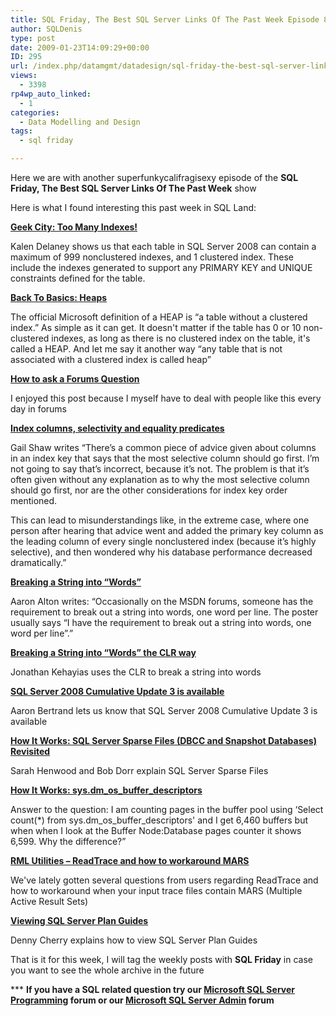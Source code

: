 ```yaml
---
title: SQL Friday, The Best SQL Server Links Of The Past Week Episode 8
author: SQLDenis
type: post
date: 2009-01-23T14:09:29+00:00
ID: 295
url: /index.php/datamgmt/datadesign/sql-friday-the-best-sql-server-links-of-8/
views:
  - 3398
rp4wp_auto_linked:
  - 1
categories:
  - Data Modelling and Design
tags:
  - sql friday

---
```

Here we are with another superfunkycalifragisexy episode of the **SQL Friday, The Best SQL Server Links Of The Past Week** show
  
Here is what I found interesting this past week in SQL Land:

**[Geek City: Too Many Indexes!][1]**
  
Kalen Delaney shows us that each table in SQL Server 2008 can contain a maximum of 999 nonclustered indexes, and 1 clustered index. These include the indexes generated to support any PRIMARY KEY and UNIQUE constraints defined for the table.

**[Back To Basics: Heaps][2]**
  
The official Microsoft definition of a HEAP is “a table without a clustered index.” As simple as it can get. It doesn't matter if the table has 0 or 10 non-clustered indexes, as long as there is no clustered index on the table, it's called a HEAP. And let me say it another way “any table that is not associated with a clustered index is called heap”

**[How to ask a Forums Question][3]**
  
I enjoyed this post because I myself have to deal with people like this every day in forums

**[Index columns, selectivity and equality predicates][4]**
  
Gail Shaw writes “There’s a common piece of advice given about columns in an index key that says that the most selective column should go first. I’m not going to say that’s incorrect, because it’s not. The problem is that it’s often given without any explanation as to why the most selective column should go first, nor are the other considerations for index key order mentioned.

This can lead to misunderstandings like, in the extreme case, where one person after hearing that advice went and added the primary key column as the leading column of every single nonclustered index (because it’s highly selective), and then wondered why his database performance decreased dramatically.”

**[Breaking a String into “Words”][5]**
  
Aaron Alton writes: “Occasionally on the MSDN forums, someone has the requirement to break out a string into words, one word per line. The poster usually says “I have the requirement to break out a string into words, one word per line”.”

**[Breaking a String into “Words” the CLR way][6]**
  
Jonathan Kehayias uses the CLR to break a string into words

**[SQL Server 2008 Cumulative Update 3 is available][7]**
  
Aaron Bertrand lets us know that SQL Server 2008 Cumulative Update 3 is available

**[How It Works: SQL Server Sparse Files (DBCC and Snapshot Databases) Revisited][8]**
  
Sarah Henwood and Bob Dorr explain SQL Server Sparse Files

**[How It Works: sys.dm\_os\_buffer_descriptors][9]**
  
Answer to the question: I am counting pages in the buffer pool using &#8216;Select count(*) from sys.dm\_os\_buffer_descriptors' and I get 6,460 buffers but when when I look at the Buffer Node:Database pages counter it shows 6,599. Why the difference?”

**[RML Utilities &#8211; ReadTrace and how to workaround MARS][10]**
  
We've lately gotten several questions from users regarding ReadTrace and how to workaround when your input trace files contain MARS (Multiple Active Result Sets)

**[Viewing SQL Server Plan Guides][11]**
  
Denny Cherry explains how to view SQL Server Plan Guides



That is it for this week, I will tag the weekly posts with **SQL Friday** in case you want to see the whole archive in the future

\*** **If you have a SQL related question try our [Microsoft SQL Server Programming][12] forum or our [Microsoft SQL Server Admin][13] forum**<ins></ins>

 [1]: http://sqlblog.com/blogs/kalen_delaney/archive/2009/01/18/too-many-indexes.aspx
 [2]: http://sankarreddy.spaces.live.com/Blog/cns!1F1B61765691B5CD!323.entry
 [3]: http://sqlblog.com/blogs/jonathan_kehayias/archive/2009/01/19/how-to-ask-a-forums-question.aspx
 [4]: http://feeds.feedburner.com/~r/SqlInTheWild/~3/516800275/
 [5]: http://feedproxy.google.com/~r/TheHobt/~3/Lk-YxdQ8qu4/breaking-string-into-words.html
 [6]: http://sqlblog.com/blogs/jonathan_kehayias/archive/2009/01/20/breaking-a-string-into-words-the-clr-way.aspx
 [7]: http://sqlblog.com/blogs/aaron_bertrand/archive/2009/01/20/sql-server-2008-cumulative-update-3-is-available.aspx
 [8]: http://blogs.msdn.com/psssql/archive/2009/01/20/how-it-works-sql-server-sparse-files-dbcc-and-snapshot-databases-revisited.aspx
 [9]: http://blogs.msdn.com/psssql/archive/2009/01/21/how-it-works-sys-dm-os-buffer-descriptors.aspx
 [10]: http://blogs.msdn.com/psssql/archive/2009/01/21/prb-rml-utilities-readtrace-and-how-to-workaround-mars.aspx
 [11]: http://itknowledgeexchange.techtarget.com/sql-server/viewing-sql-server-plan-guides/
 [12]: http://forum.ltd.local/viewforum.php?f=17
 [13]: http://forum.ltd.local/viewforum.php?f=22